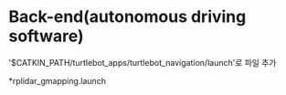 # Back-end(autonomous driving software)

'$CATKIN_PATH/turtlebot_apps/turtlebot_navigation/launch'로 파일 추가

*rplidar_gmapping.launch
